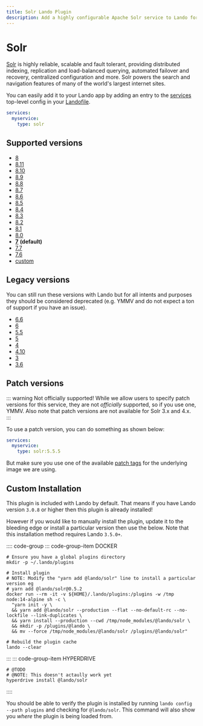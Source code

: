 ```yaml
---
title: Solr Lando Plugin
description: Add a highly configurable Apache Solr service to Lando for local development with all the power of Docker and Docker Compose.
---
```


# Solr

[Solr](http://lucene.apache.org/solr/) is highly reliable, scalable and fault tolerant, providing distributed indexing, replication and load-balanced querying, automated failover and recovery, centralized configuration and more. Solr powers the search and navigation features of many of the world's largest internet sites.

You can easily add it to your Lando app by adding an entry to the [services](https://doc.lando.dev/config/services.html) top-level config in your [Landofile](https://doc.lando.dev/config/lando.html).

```yaml
services:
  myservice:
    type: solr
```

## Supported versions

*   [8](https://hub.docker.com/r/_/solr/)
*   [8.11](https://hub.docker.com/r/_/solr/)
*   [8.10](https://hub.docker.com/r/_/solr/)
*   [8.9](https://hub.docker.com/r/_/solr/)
*   [8.8](https://hub.docker.com/r/_/solr/)
*   [8.7](https://hub.docker.com/r/_/solr/)
*   [8.6](https://hub.docker.com/r/_/solr/)
*   [8.5](https://hub.docker.com/r/_/solr/)
*   [8.4](https://hub.docker.com/r/_/solr/)
*   [8.3](https://hub.docker.com/r/_/solr/)
*   [8.2](https://hub.docker.com/r/_/solr/)
*   [8.1](https://hub.docker.com/r/_/solr/)
*   [8.0](https://hub.docker.com/r/_/solr/)
*   **[7](https://hub.docker.com/r/_/solr/)** **(default)**
*   [7.7](https://hub.docker.com/r/_/solr/)
*   [7.6](https://hub.docker.com/r/_/solr/)
*   [custom](https://doc.lando.dev/config/services.html#advanced)

## Legacy versions

You can still run these versions with Lando but for all intents and purposes they should be considered deprecated (e.g. YMMV and do not expect a ton of support if you have an issue).

*   [6.6](https://hub.docker.com/r/_/solr/)
*   [6](https://hub.docker.com/r/_/solr/)
*   [5.5](https://hub.docker.com/r/_/solr/)
*   [5](https://hub.docker.com/r/_/solr/)
*   [4](https://hub.docker.com/r/actency/docker-solr)
*   [4.10](https://hub.docker.com/r/actency/docker-solr)
*   [3](https://hub.docker.com/r/actency/docker-solr)
*   [3.6](https://hub.docker.com/r/actency/docker-solr)

## Patch versions

::: warning Not officially supported!
While we allow users to specify patch versions for this service, they are not *officially* supported, so if you use one, YMMV. Also note that patch versions are not available for Solr 3.x and 4.x.
:::

To use a patch version, you can do something as shown below:

```yaml
services:
  myservice:
    type: solr:5.5.5
```

But make sure you use one of the available [patch tags](https://hub.docker.com/r/library/solr/tags/) for the underlying image we are using.

## Custom Installation

This plugin is included with Lando by default. That means if you have Lando version `3.0.8` or higher then this plugin is already installed!

However if you would like to manually install the plugin, update it to the bleeding edge or install a particular version then use the below. Note that this installation method requires Lando `3.5.0+`.

:::: code-group
::: code-group-item DOCKER
```bash:no-line-numbers
# Ensure you have a global plugins directory
mkdir -p ~/.lando/plugins

# Install plugin
# NOTE: Modify the "yarn add @lando/solr" line to install a particular version eg
# yarn add @lando/solr@0.5.2
docker run --rm -it -v ${HOME}/.lando/plugins:/plugins -w /tmp node:14-alpine sh -c \
  "yarn init -y \
  && yarn add @lando/solr --production --flat --no-default-rc --no-lockfile --link-duplicates \
  && yarn install --production --cwd /tmp/node_modules/@lando/solr \
  && mkdir -p /plugins/@lando \
  && mv --force /tmp/node_modules/@lando/solr /plugins/@lando/solr"

# Rebuild the plugin cache
lando --clear
```
:::
::: code-group-item HYPERDRIVE
```bash:no-line-numbers
# @TODO
# @NOTE: This doesn't actaully work yet
hyperdrive install @lando/solr
```
::::

You should be able to verify the plugin is installed by running `lando config --path plugins` and checking for `@lando/solr`. This command will also show you _where_ the plugin is being loaded from.

